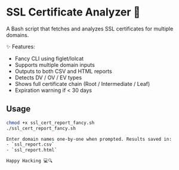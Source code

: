 # SSL Certificate Analyzer 🔐

A Bash script that fetches and analyzes SSL certificates for multiple domains.

✨ Features:
- Fancy CLI using figlet/lolcat
- Supports multiple domain inputs
- Outputs to both CSV and HTML reports
- Detects DV / OV / EV types
- Shows full certificate chain (Root / Intermediate / Leaf)
- Expiration warning if < 30 days

## Usage

```bash
chmod +x ssl_cert_report_fancy.sh
./ssl_cert_report_fancy.sh

Enter domain names one-by-one when prompted. Results saved in:
- `ssl_report.csv`
- `ssl_report.html`

Happy Hacking 💻🔍

